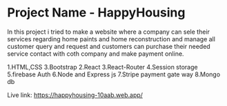 # Project Name - HappyHousing 

In this project i tried to make a website where a company can sele their services regarding home paints and home reconstruction
and manage all customer query and request and customers can purchase their needed service contact with coth company and make payment online.

1.HTML,CSS 3.Bootstrap 2.React 3.React-Router 4.Session storage 5.firebase Auth 6.Node and Express js 7.Stripe payment gate way 8.Mongo db

Live link: https://happyhousing-10aab.web.app/
